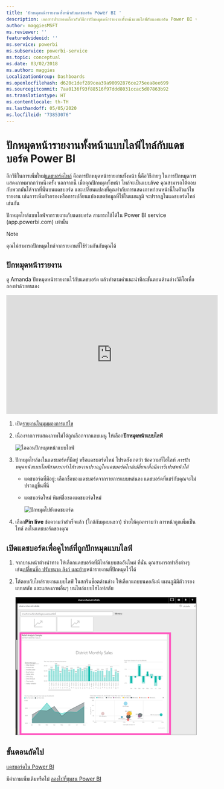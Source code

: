 ```yaml
---
title: 'ปักหมุดหน้ารายงานทั้งหน้ากับแดชบอร์ด Power BI '
description: เอกสารประกอบเกี่ยวกับวิธีการปักหมุดหน้ารายงานทั้งหน้าแบบไลฟ์กับแดชบอร์ด Power BI จากรายงาน
author: maggiesMSFT
ms.reviewer: ''
featuredvideoid: ''
ms.service: powerbi
ms.subservice: powerbi-service
ms.topic: conceptual
ms.date: 03/02/2018
ms.author: maggies
LocalizationGroup: Dashboards
ms.openlocfilehash: d620c1def289cea39a90092876ce275eea8ee699
ms.sourcegitcommit: 7aa0136f93f88516f97ddd8031ccac5d07863b92
ms.translationtype: HT
ms.contentlocale: th-TH
ms.lasthandoff: 05/05/2020
ms.locfileid: "73853076"
---
```

# <a name="pin-an-entire-report-page-as-a-live-tile-to-a-power-bi-dashboard"></a>ปักหมุดหน้ารายงานทั้งหน้าแบบไลฟ์ไทล์กับแดชบอร์ด Power BI
อีกวิธีในการเพิ่มใหม่[แดชบอร์ดไทล์](consumer/end-user-tiles.md) คือการปักหมุดหน้ารายงานทั้งหน้า นี่คือวิธีง่ายๆ ในการปักหมุดการแสดงภาพมากกว่าหนึ่งครั้ง  นอกจากนี้ เมื่อคุณปักหมุดทั้งหน้า ไทล์จะเป็นแบบ*live* คุณสามารถโต้ตอบกับพวกมันได้จากที่นั่นบนแดชบอร์ด และเปลี่ยนแปลงที่คุณทำกับการแสดงภาพก่อนหน้านี้ในตัวแก้ไขรายงาน เช่นการเพิ่มตัวกรองหรือการเปลี่ยนแปลงเขตข้อมูลที่ใช้ในแผนภูมิ จะปรากฏในแดชบอร์ดไทล์เช่นกัน  

ปักหมุดไทล์แบบไลฟ์จากรายงานกับแดชบอร์ด สามารถใช้ได้ใน Power BI service (app.powerbi.com) เท่านั้น

> [!NOTE]
> คุณไม่สามารถปักหมุดไทล์จากรายงานที่ใช้ร่วมกันกับคุณได้
> 
> 

## <a name="pin-a-report-page"></a>ปักหมุดหน้ารายงาน
ดู Amanda ปักหมุดหน้ารายงานไว้กับแดชบอร์ด แล้วทำตามคำแนะนำทีละขั้นตอนด้านล่างวิดีโอเพื่อลองทำด้วยตนเอง

<iframe width="560" height="315" src="https://www.youtube.com/embed/EzhfBpPboPA" frameborder="0" allowfullscreen></iframe>


1. เปิด[รายงานในมุมมองการแก้ไข](service-interact-with-a-report-in-editing-view.md)
2. เนื่องจากการแสดงภาพไม่ได้ถูกเลือกจากแถบเมนู ให้เลือก**ปักหมุดหน้าแบบไลฟ์**
   
   ![ไอคอนปักหมุดหน้าแบบไลฟ์](media/service-dashboard-pin-live-tile-from-report/pbi-pin-live-page.png) 
3. ปักหมุดไทล์ลงในแดชบอร์ดที่มีอยู่ หรือแดชบอร์ดใหม่ โปรดสังเกตว่า ข้อความที่ไฮไลท์ *การปักหมุดหน้าแบบไลฟ์สามารถทำให้รายงานปรากฏในแดชบอร์ดไทล์เปลี่ยนเมื่อมีการรีเฟรชหน้าได้*
   
   * แดชบอร์ดที่มีอยู่: เลือกชื่อของแดชบอร์ดจากรายการแบบหล่นลง แดชบอร์ดที่แชร์กับคุณจะไม่ปรากฏขึ้นที่นี่
   * แดชบอร์ดใหม่ พิมพ์ชื่อของแดชบอร์ดใหม่
     
     ![ปักหมุดไปยังแดชบอร์ด](media/service-dashboard-pin-live-tile-from-report/pbi-pin-live-page-dialog.png)
4. เลือก**Pin live** ข้อความว่าสำเร็จแล้ว (ใกล้กับมุมบนขวา) ช่วยให้คุณทราบว่า การหน้าถูกเพิ่มเป็นไทล์ ลงในแดชบอร์ดของคุณ

## <a name="open-the-dashboard-to-see-the-pinned-live-tile"></a>เปิดแดชบอร์ดเพื่อดูไทล์ที่ถูกปักหมุดแบบไลฟ์
1. จากบานหน้าต่างนำทาง ให้เลือกแดชบอร์ดที่มีไทล์แบบสดอันใหม่ ที่นั่น คุณสามารถทำสิ่งต่างๆ เช่น[เปลี่ยนชื่อ ปรับขนาด ลิงก์ และย้าย](service-dashboard-edit-tile.md)หน้ารายงานที่ปักหมุดไว้ได้  
2. โต้ตอบกับไทล์รายงานแบบไลฟ์  ในสกรีนช็อตด้านล่าง ให้เลือกแถบบนคอลัมน์ แผนภูมิมีตัวกรองแบบสลับ และแสดงภาพอื่นๆ บนไทล์แบบไฮไลท์สลับ
   
    ![แดชบอร์ดที่มีไทลแบบไลฟ์](media/service-dashboard-pin-live-tile-from-report/pbi-live-tile.png)

## <a name="next-steps"></a>ขั้นตอนถัดไป
[แดชบอร์ดใน Power BI](consumer/end-user-dashboards.md)

มีคำถามเพิ่มเติมหรือไม่ [ลองไปที่ชุมชน Power BI](https://community.powerbi.com/)

